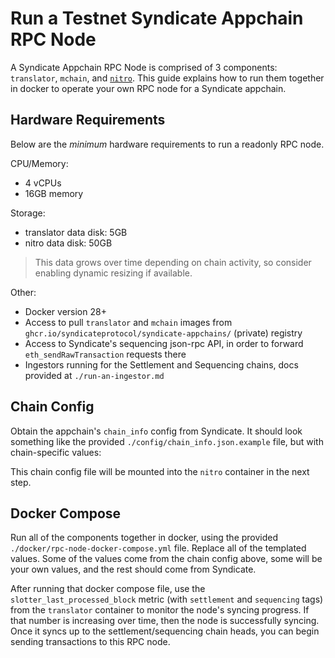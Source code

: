 # Run a Testnet Syndicate Appchain RPC Node

A Syndicate Appchain RPC Node is comprised of 3 components: `translator`, `mchain`, and [`nitro`](https://github.com/OffchainLabs/nitro). This guide explains how to run them together in docker to operate your own RPC node for a Syndicate appchain.

## Hardware Requirements

Below are the _minimum_ hardware requirements to run a readonly RPC node.

CPU/Memory:

- 4 vCPUs
- 16GB memory

Storage:

- translator data disk: 5GB
- nitro data disk: 50GB

> This data grows over time depending on chain activity, so consider enabling dynamic resizing if available.

Other:

- Docker version 28+
- Access to pull `translator` and `mchain` images from `ghcr.io/syndicateprotocol/syndicate-appchains/` (private) registry
- Access to Syndicate's sequencing json-rpc API, in order to forward `eth_sendRawTransaction` requests there
- Ingestors running for the Settlement and Sequencing chains, docs provided at `./run-an-ingestor.md`

## Chain Config

Obtain the appchain's `chain_info` config from Syndicate. It should look something like the provided `./config/chain_info.json.example` file, but with chain-specific values:

This chain config file will be mounted into the `nitro` container in the next step.

## Docker Compose

Run all of the components together in docker, using the provided `./docker/rpc-node-docker-compose.yml` file. Replace all of the templated values. Some of the values come from the chain config above, some will be your own values, and the rest should come from Syndicate.

After running that docker compose file, use the `slotter_last_processed_block` metric (with `settlement` and `sequencing` tags) from the `translator` container to monitor the node's syncing progress. If that number is increasing over time, then the node is successfully syncing. Once it syncs up to the settlement/sequencing chain heads, you can begin sending transactions to this RPC node.
